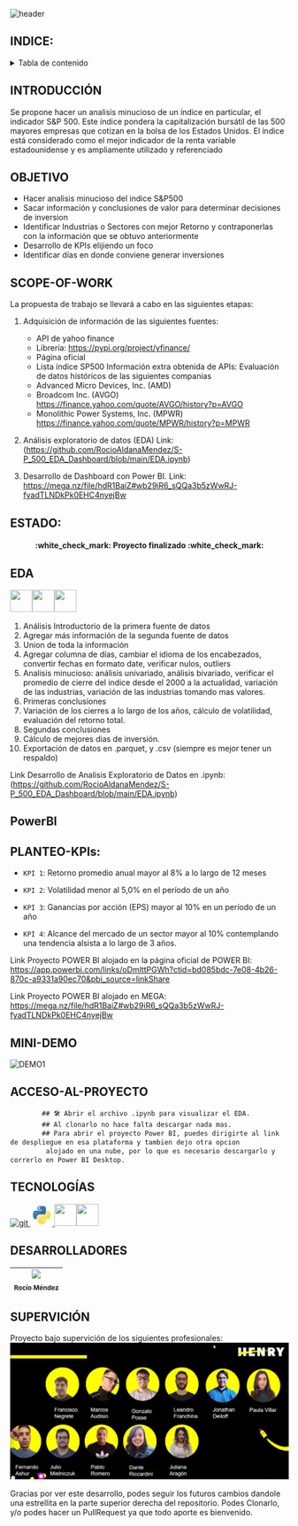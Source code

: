 ![header](https://capsule-render.vercel.app/api?type=waving&height=300&section=header&text=%20Standard%20and%20Poor's%20500&fontSize=30&&color=15:92a8d1,100:f7cac9&desc=%20%20&fontColor=ff6347&fontAlignY=35)


## INDICE:
<!-- TABLE OF CONTENTS -->
<details>
  <summary>Tabla de contenido</summary>
  <ol>
    <li><a href="#header">TÍTULO E IMAGEN DE PORTADA</a></li>
    <li><a href="#INDICE">ÍNDICE</a></li>
    <li><a href="#INTRODUCCIÓN">INTRODUCCIÓN</a></li>
    <li><a href="#OBJETIVO">OBJETIVO</a></li>
    <li><a href="#SCOPE-OF-WORK">SCOPE OF WORK</a></li>
    <li><a href="#ESTADO">ESTADO</a></li>
    <li><a href="#EDA">EDA</a></li>
    <li><a href="#PowerBI">PowerBI</a></li>
    <li><a href="#PLANTEO-KPIs">PLANTEO-KPIs</a></li>
    <li><a href="#MINI-DEMO">MINI-DEMO</a></li>
    <li><a href="#ACCESO-AL-PROYECTO">ACCESO AL PROYECTO</a></li>
    <li><a href="#TECNOLOGÍAS">TECNOLOGÍAS UTILIZADAS</a></li>
    <li><a href="#DESARROLLADORES">DESARROLLADORES DEL PROYECTO</a></li>
  </ol>
</details>

## INTRODUCCIÓN
Se propone hacer un analisis minucioso de un índice en particular, el indicador S&P 500. Este índice pondera la capitalización bursátil de las 500 mayores empresas que cotizan en la bolsa de los Estados Unidos. El índice está considerado como el mejor indicador de la renta variable estadounidense y es ampliamente utilizado y referenciado

## OBJETIVO
- Hacer analisis minucioso del indice S&P500
- Sacar información y conclusiones de valor para determinar decisiones de inversion
- Identificar Industrias o Sectores con mejor Retorno y contraponerlas con la información que se obtuvo anteriormente
- Desarrollo de KPIs elijiendo un foco
- Identificar días en donde conviene generar inversiones


## SCOPE-OF-WORK
La propuesta de trabajo se llevará a cabo en las siguientes etapas:
1. Adquisición de información de las siguientes fuentes: 
   -  API de yahoo finance
   - Librería: https://pypi.org/project/yfinance/ 
   - Página oficial
   - Lista índice SP500
   Información extra obtenida de APIs: Evaluación de datos históricos de las siguientes companias 
   - Advanced Micro Devices, Inc. (AMD)
   - Broadcom Inc. (AVGO) https://finance.yahoo.com/quote/AVGO/history?p=AVGO
   - Monolithic Power Systems, Inc. (MPWR) https://finance.yahoo.com/quote/MPWR/history?p=MPWR
   
2. Análisis exploratorio de datos (EDA) Link: (https://github.com/RocioAldanaMendez/S-P_500_EDA_Dashboard/blob/main/EDA.ipynb)
3. Desarrollo de Dashboard con Power BI. Link: https://mega.nz/file/hdR1BaiZ#wb29iR6_sQQa3b5zWwRJ-fyadTLNDkPk0EHC4nyejBw

## ESTADO:
<h4 align="center">
:white_check_mark: Proyecto finalizado :white_check_mark:
</h4>

## EDA
<img src="https://cdn.jsdelivr.net/gh/devicons/devicon/icons/python/python-original.svg" width=40px height=40px/><img src="https://cdn.jsdelivr.net/gh/devicons/devicon/icons/jupyter/jupyter-original-wordmark.svg" width=40px height=40px/><img src="https://cdn.jsdelivr.net/gh/devicons/devicon/icons/pandas/pandas-original.svg" width=40px height=40px/>  

1. Análisis Introductorio de la primera fuente de datos
2. Agregar más información de la segunda fuente de datos
3. Union de toda la información
4. Agregar columna de días, cambiar el idioma de los encabezados, convertir fechas en formato date, verificar nulos, outliers
5. Analisis minucioso: análisis univariado, análisis bivariado, verificar el promedio de cierre del indice desde el 2000 a la actualidad, variación de las industrias, variación de las industrias tomando mas valores.
6. Primeras conclusiones
7. Variación de los cierres a lo largo de los años, cálculo de volatilidad, evaluación del retorno total.
8. Segundas conclusiones
9. Cálculo de mejores dias de inversión.
10. Exportación de datos en .parquet, y .csv (siempre es mejor tener un respaldo)

Link Desarrollo de Analisis Exploratorio de Datos en .ipynb: (https://github.com/RocioAldanaMendez/S-P_500_EDA_Dashboard/blob/main/EDA.ipynb)

## PowerBI
## PLANTEO-KPIs:
- `KPI 1`: Retorno promedio anual mayor al 8% a lo largo de 12 meses
               
- `KPI 2`:  Volatilidad menor al 5,0% en el período de un año 
                    
- `KPI 3`: Ganancias por acción (EPS) mayor al 10% en un período de un año
           
- `KPI 4`: Alcance del mercado de un sector mayor al 10% contemplando una tendencia alsista a lo largo de 3 años.
  
Link Proyecto POWER BI alojado en la página oficial de POWER BI:
https://app.powerbi.com/links/oDmlttPGWh?ctid=bd085bdc-7e08-4b26-870c-a9331a90ec70&pbi_source=linkShare

Link Proyecto POWER BI alojado en MEGA:
https://mega.nz/file/hdR1BaiZ#wb29iR6_sQQa3b5zWwRJ-fyadTLNDkPk0EHC4nyejBw

## MINI-DEMO

![DEMO1](https://github.com/RocioAldanaMendez/S-P_500_EDA_Dashboard/blob/main/assets/DEMO1.gif)


## ACCESO-AL-PROYECTO
            ## 🛠️ Abrir el archivo .ipynb para visualizar el EDA.
            ## Al clonarlo no hace falta descargar nada mas.
            ## Para abrir el proyecto Power BI, puedes dirigirte al link de despliegue en esa plataforma y tambien dejo otra opcion
             alojado en una nube, por lo que es necesario descargarlo y correrlo en Power BI Desktop.

 
## TECNOLOGÍAS
 <a href="https://git-scm.com/" target="_blank" rel="noreferrer"> <img src="https://www.vectorlogo.zone/logos/git-scm/git-scm-icon.svg" alt="git" width="40" height="40"/> </a> <a href="https://www.python.org" target="_blank" rel="noreferrer"> <img src="https://raw.githubusercontent.com/devicons/devicon/master/icons/python/python-original.svg" alt="python" width="40" height="40"/> </a> <img src="https://cdn.jsdelivr.net/gh/devicons/devicon/icons/jupyter/jupyter-original-wordmark.svg" width=40px height=40px/><img src="https://cdn.jsdelivr.net/gh/devicons/devicon/icons/pandas/pandas-original.svg" width=40px height=40px/>

## DESARROLLADORES

| [<img src="https://avatars.githubusercontent.com/u/83037176?v=4" width=115><br><sub>Rocío Méndez</sub>](https://github.com/RocioAldanaMendez) |
| :---: | 

## SUPERVICIÓN

Proyecto bajo supervición de los siguientes profesionales:
![integrantes](https://github.com/RocioAldanaMendez/S-P_500_EDA_Dashboard/blob/main/assets/integrantes.png)

Gracias por ver este desarrollo, podes seguir los futuros cambios dandole una estrellita en la parte superior derecha del repositorio. Podes Clonarlo, y/o podes hacer un PullRequest ya que todo aporte es bienvenido. 


